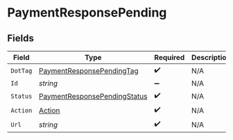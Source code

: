 # PaymentResponsePending


## Fields

| Field                                                                                   | Type                                                                                    | Required                                                                                | Description                                                                             | Example                                                                                 |
| --------------------------------------------------------------------------------------- | --------------------------------------------------------------------------------------- | --------------------------------------------------------------------------------------- | --------------------------------------------------------------------------------------- | --------------------------------------------------------------------------------------- |
| `DotTag`                                                                                | [PaymentResponsePendingTag](../../Models/Components/PaymentResponsePendingTag.md)       | :heavy_check_mark:                                                                      | N/A                                                                                     | pending                                                                                 |
| `Id`                                                                                    | *string*                                                                                | :heavy_minus_sign:                                                                      | N/A                                                                                     | iKv7t5bgt1gg                                                                            |
| `Status`                                                                                | [PaymentResponsePendingStatus](../../Models/Components/PaymentResponsePendingStatus.md) | :heavy_check_mark:                                                                      | N/A                                                                                     | awaiting_user_confirmation                                                              |
| `Action`                                                                                | [Action](../../Models/Components/Action.md)                                             | :heavy_check_mark:                                                                      | N/A                                                                                     | redirect                                                                                |
| `Url`                                                                                   | *string*                                                                                | :heavy_check_mark:                                                                      | N/A                                                                                     | www.example.com/payments/finalize                                                       |
